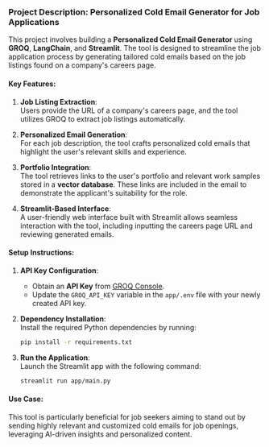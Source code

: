 ### Project Description: Personalized Cold Email Generator for Job Applications  

This project involves building a **Personalized Cold Email Generator** using **GROQ**, **LangChain**, and **Streamlit**. The tool is designed to streamline the job application process by generating tailored cold emails based on the job listings found on a company's careers page. 

#### Key Features:
1. **Job Listing Extraction**:  
   Users provide the URL of a company's careers page, and the tool utilizes GROQ to extract job listings automatically.

2. **Personalized Email Generation**:  
   For each job description, the tool crafts personalized cold emails that highlight the user's relevant skills and experience.

3. **Portfolio Integration**:  
   The tool retrieves links to the user's portfolio and relevant work samples stored in a **vector database**. These links are included in the email to demonstrate the applicant's suitability for the role.

4. **Streamlit-Based Interface**:  
   A user-friendly web interface built with Streamlit allows seamless interaction with the tool, including inputting the careers page URL and reviewing generated emails.

#### Setup Instructions:
1. **API Key Configuration**:  
   - Obtain an **API Key** from [GROQ Console](https://console.groq.com/keys).  
   - Update the `GROQ_API_KEY` variable in the `app/.env` file with your newly created API key.

2. **Dependency Installation**:  
   Install the required Python dependencies by running:  
   ```bash
   pip install -r requirements.txt
   ```

3. **Run the Application**:  
   Launch the Streamlit app with the following command:  
   ```bash
   streamlit run app/main.py
   ```

#### Use Case:  
This tool is particularly beneficial for job seekers aiming to stand out by sending highly relevant and customized cold emails for job openings, leveraging AI-driven insights and personalized content.
